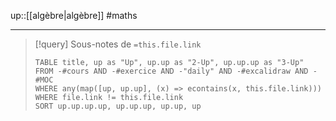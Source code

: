 up::[[algèbre|algèbre]]
#maths

----

> [!query] Sous-notes de `=this.file.link`
> ```dataview
> TABLE title, up as "Up", up.up as "2-Up", up.up.up as "3-Up"
> FROM -#cours AND -#exercice AND -"daily" AND -#excalidraw AND -#MOC
> WHERE any(map([up, up.up], (x) => econtains(x, this.file.link)))
> WHERE file.link != this.file.link
> SORT up.up.up.up, up.up.up, up.up, up
> ```
